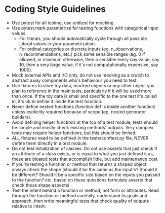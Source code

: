 # Coding Style Guidelines

- Use pytest for all testing, use unittest for mocking.
- Use pytest.mark.parametrize for testing functions with categorical input values:
    - For literals, you should automatically cycle through all possible Literal values in your parametrization.
    - For ordinal categories or discrete inputs (eg. n_observations, n_recommendations, etc.) pick some sensible ranges (eg. 0 if allowed, or minimum otherwise, then a sensible every day value, say 10, then a very large value, if it's not computationally expensive, say 1000).
- Mock external APIs and I/O only, do not use mocking as a crutch to abstract away components who's behaviour you need to test.
- Use fixtures to store toy data, mocked objects or any other object you plan to reference in the main tests, particularly if it will be used more than once. If the toy data is small and specific to the one test it's called in, it's ok to define it inside the test function.
- Never define nested functions (function def is inside another function) unless explicitly required because of scope (eg. nested generator builders).
- Avoid defining helper functions at the top of a test module, tests should be simple and mostly check existing methods' outputs. Very complex tests may require helper functions, but this should be limited.
- ALL fixtures need to be defined in the tests/conftest.py file, NEVER define them directly in a test module.
- Do not test initialization of classes. Do not use asserts that just check if an attribute of a class exists, or is equal to what you just defined it as, these are bloated tests that accomplish little, but add maintenance cost.
- If you're testing a function or method that returns a shaped object, always check the shape (should it be the same as the input's? Should it be different? Should it be a specific size based on the inputs you passed to the function? etc. based on these questions formulate asserts that check those shape aspects)
- Test the intent behind a function or method, not form or attributes. Read through the function or method carefully, understand its goals and approach, then write meaningful tests that check quality of outputs relative to intent.
